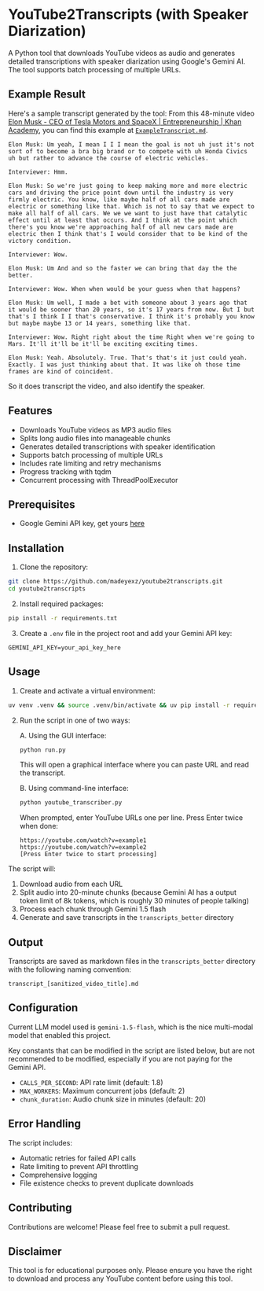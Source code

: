 # YouTube2Transcripts (with Speaker Diarization)

A Python tool that downloads YouTube videos as audio and generates detailed transcriptions with speaker diarization using Google's Gemini AI. The tool supports batch processing of multiple URLs.

## Example Result

Here's a sample transcript generated by the tool:
From this 48-minute video [Elon Musk - CEO of Tesla Motors and SpaceX | Entrepreneurship | Khan Academy](https://www.youtube.com/watch?v=vDwzmJpI4io), you can find this example at [`ExampleTranscript.md`](./ExampleTranscript.md).

```
Elon Musk: Um yeah, I mean I I I mean the goal is not uh just it's not sort of to become a bra big brand or to compete with uh Honda Civics uh but rather to advance the course of electric vehicles.

Interviewer: Hmm.

Elon Musk: So we're just going to keep making more and more electric cars and driving the price point down until the industry is very firmly electric. You know, like maybe half of all cars made are electric or something like that. Which is not to say that we expect to make all half of all cars. We we we want to just have that catalytic effect until at least that occurs. And I think at the point which there's you know we're approaching half of all new cars made are electric then I think that's I would consider that to be kind of the victory condition.

Interviewer: Wow.

Elon Musk: Um And and so the faster we can bring that day the the better.

Interviewer: Wow. When when would be your guess when that happens?

Elon Musk: Um well, I made a bet with someone about 3 years ago that it would be sooner than 20 years, so it's 17 years from now. But I but that's I think I I that's conservative. I think it's probably you know but maybe maybe 13 or 14 years, something like that.

Interviewer: Wow. Right right about the time Right when we're going to Mars. It'll it'll be it'll be exciting exciting times.

Elon Musk: Yeah. Absolutely. True. That's that's it just could yeah. Exactly. I was just thinking about that. It was like oh those time frames are kind of coincident.
```
So it does transcript the video, and also identify the speaker.

## Features

- Downloads YouTube videos as MP3 audio files
- Splits long audio files into manageable chunks
- Generates detailed transcriptions with speaker identification
- Supports batch processing of multiple URLs
- Includes rate limiting and retry mechanisms
- Progress tracking with tqdm
- Concurrent processing with ThreadPoolExecutor

## Prerequisites

- Google Gemini API key, get yours [here](https://aistudio.google.com/apikey)

## Installation

1. Clone the repository:
```bash
git clone https://github.com/madeyexz/youtube2transcripts.git
cd youtube2transcripts
```

2. Install required packages:
```bash
pip install -r requirements.txt
```

3. Create a `.env` file in the project root and add your Gemini API key:
```
GEMINI_API_KEY=your_api_key_here
```

## Usage

1. Create and activate a virtual environment:
```bash
uv venv .venv && source .venv/bin/activate && uv pip install -r requirements.txt
```

2. Run the script in one of two ways:

   A. Using the GUI interface:
   ```bash
   python run.py
   ```
   This will open a graphical interface where you can paste URL and read the transcript.

   B. Using command-line interface:
   ```bash
   python youtube_transcriber.py
   ```
   When prompted, enter YouTube URLs one per line. Press Enter twice when done:
   ```
   https://youtube.com/watch?v=example1
   https://youtube.com/watch?v=example2
   [Press Enter twice to start processing]
   ```

The script will:
1. Download audio from each URL
2. Split audio into 20-minute chunks (because Gemini AI has a output token limit of 8k tokens, which is roughly 30 minutes of people talking)
3. Process each chunk through Gemini 1.5 flash
4. Generate and save transcripts in the `transcripts_better` directory

## Output

Transcripts are saved as markdown files in the `transcripts_better` directory with the following naming convention:
```
transcript_[sanitized_video_title].md
```

## Configuration

Current LLM model used is `gemini-1.5-flash`, which is the nice multi-modal model that enabled this project.

Key constants that can be modified in the script are listed below, but are not recommended to be modified, especially if you are not paying for the Gemini API.
- `CALLS_PER_SECOND`: API rate limit (default: 1.8)
- `MAX_WORKERS`: Maximum concurrent jobs (default: 2)
- `chunk_duration`: Audio chunk size in minutes (default: 20)

## Error Handling

The script includes:
- Automatic retries for failed API calls
- Rate limiting to prevent API throttling
- Comprehensive logging
- File existence checks to prevent duplicate downloads

## Contributing

Contributions are welcome! Please feel free to submit a pull request.

## Disclaimer

This tool is for educational purposes only. Please ensure you have the right to download and process any YouTube content before using this tool.


